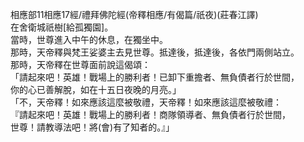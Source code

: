 相應部11相應17經/禮拜佛陀經(帝釋相應/有偈篇/祇夜)(莊春江譯)  
在舍衛城祇樹[給孤獨園]。  
當時，世尊進入中午的休息，在獨坐中。  
那時，天帝釋與梵王娑婆主去見世尊。抵達後，抵達後，各依門兩側站立。  
那時，天帝釋在世尊面前說這偈頌：  
「請起來吧！英雄！戰場上的勝利者！已卸下重擔者、無負債者行於世間，  
你的心已善解脫，如在十五日夜晚的月亮。」  
「不，天帝釋！如來應該這麼被敬禮，天帝釋！如來應該這麼被敬禮：  
『請起來吧！英雄！戰場上的勝利者！商隊領導者、無負債者行於世間，  
世尊！請教導法吧！將(會)有了知者的。』」  
  
  
